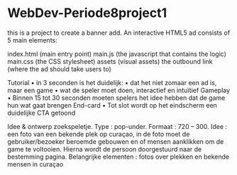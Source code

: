 # WebDev-Periode8project1
this is a project to create a banner add.
An interactive HTML5 ad consists of 5 main elements:

index.html (main entry point)
main.js (the javascript that contains the logic)
main.css (the CSS stylesheet)
assets (visual assets)
the outbound link (where the ad should take users to)

Tutorial 
•	in 3 seconden is het duidelijk:
•	dat het niet zomaar een ad is, maar een game
•	wat de speler moet doen, interactief en intuïtief
Gameplay
•	Binnen 15 tot 30 seconden moeten spelers het idee hebben dat de game hun wat gaat brengen
End-card 
•	Tot slot wordt op het eindscherm een duidelijke CTA getoond

Idee & ontwerp zoekspeletje.
Type : pop-under.
Formaat : 720 – 300.
Idee : een foto van een bekende plek op curaçao, in de foto moet de gebruiker/bezoeker beroemde gebouwen en of mensen aanklikken om de game te voltooien. Hierna wordt de persoon doorgestuurd naar de bestemming pagina.
Belangrijke elementen : fotos over plekken en bekende mensen in curaçao
